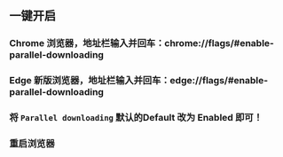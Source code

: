 ## 一键开启
### Chrome 浏览器，地址栏输入并回车：chrome://flags/#enable-parallel-downloading
### Edge 新版浏览器，地址栏输入并回车：edge://flags/#enable-parallel-downloading

### 将 `Parallel downloading` 默认的Default 改为 Enabled 即可！
### 重启浏览器
